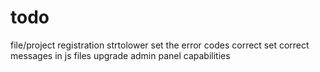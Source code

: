 # todo
file/project registration strtolower
set the error codes correct
set correct messages in js files
upgrade admin panel capabilities